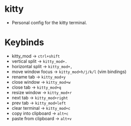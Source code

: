 # kitty
- Personal config for the kitty terminal.

# Keybinds
- kitty_mod -> `ctrl+shift`
- vertical split -> `kitty_mod+.`
- horizontal split -> `kitty_mod+,`
- move window focus -> `kitty_mod+h/j/k/l` (vim bindings)
- rename tab -> `kitty_mod+y`
- close window -> `kitty_mod+w`
- close tab -> `kitty_mod+q`
- resize window -> `kitty_mod+r`
- next tab -> `kitty_mod+right`
- prev tab -> `kitty_mod+left`
- clear terminal -> `kitty_mod+c`
- copy into clipboard -> `alt+c`
- paste from clipboard -> `alt+v`
